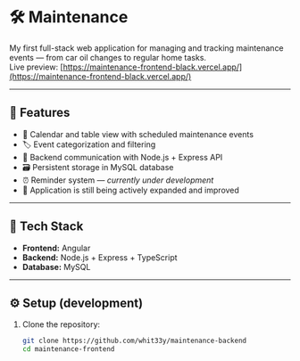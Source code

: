 # 🛠️ Maintenance

My first full-stack web application for managing and tracking maintenance events — from car oil changes to regular home tasks.  
Live preview: [https://maintenance-frontend-black.vercel.app/](https://maintenance-frontend-black.vercel.app/)

---

## 🚀 Features

- 📅 Calendar and table view with scheduled maintenance events
- 🏷️ Event categorization and filtering
- 🔄 Backend communication with Node.js + Express API
- 🗃️ Persistent storage in MySQL database
- ⏰ Reminder system — _currently under development_
- 🧩 Application is still being actively expanded and improved

---

## 🧰 Tech Stack

- **Frontend:** Angular
- **Backend:** Node.js + Express + TypeScript
- **Database:** MySQL

---

## ⚙️ Setup (development)

1. Clone the repository:
   ```bash
   git clone https://github.com/whit33y/maintenance-backend
   cd maintenance-frontend
   ```
